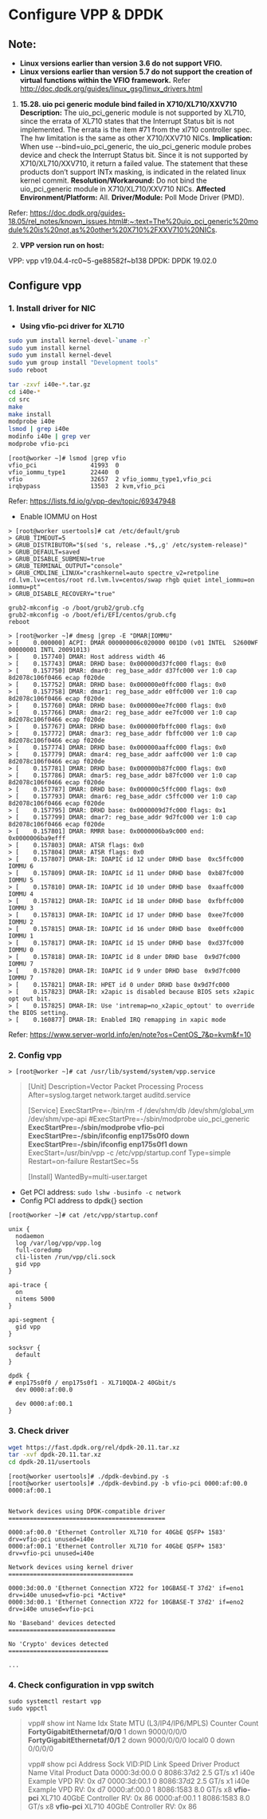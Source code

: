 # Configure VPP & DPDK
## Note:

- **Linux versions earlier than version 3.6 do not support VFIO.**
- **Linux versions earlier than version 5.7 do not support the creation of virtual functions within the VFIO framework.**
Refer
http://doc.dpdk.org/guides/linux_gsg/linux_drivers.html

1. **15.28. uio pci generic module bind failed in X710/XL710/XXV710**
   **Description:**
   The uio_pci_generic module is not supported by XL710, since the errata of XL710 states that the Interrupt Status bit is not implemented. The errata is the item #71 from the xl710 controller spec. The hw limitation is the same as other X710/XXV710 NICs.
   **Implication:**
   When use --bind=uio_pci_generic, the uio_pci_generic module probes device and check the Interrupt Status bit. Since it is not supported by X710/XL710/XXV710, it return a failed value. The statement that these products don’t support INTx masking, is indicated in the related linux kernel commit.
   **Resolution/Workaround:**
   Do not bind the uio_pci_generic module in X710/XL710/XXV710 NICs.
   **Affected Environment/Platform:**
   All.
   **Driver/Module:**
   Poll Mode Driver (PMD).

Refer: 
https://doc.dpdk.org/guides-18.05/rel_notes/known_issues.html#:~:text=The%20uio_pci_generic%20module%20is%20not,as%20other%20X710%2FXXV710%20NICs.

2. **VPP version run on host:**

VPP: vpp v19.04.4-rc0~5-ge88582f~b138
DPDK: DPDK 19.02.0

## Configure vpp
### 1. Install driver for NIC
- **Using vfio-pci driver for XL710**
```bash
sudo yum install kernel-devel-`uname -r`
sudo yum install kernel
sudo yum install kernel-devel 
sudo yum group install "Development tools"
sudo reboot

tar -zxvf i40e-*.tar.gz
cd i40e-*
cd src
make
make install
modprobe i40e
lsmod | grep i40e
modinfo i40e | grep ver
modprobe vfio-pci
```

```
[root@worker ~]# lsmod |grep vfio
vfio_pci               41993  0
vfio_iommu_type1       22440  0
vfio                   32657  2 vfio_iommu_type1,vfio_pci
irqbypass              13503  2 kvm,vfio_pci
```
Refer: https://lists.fd.io/g/vpp-dev/topic/69347948

- Enable IOMMU on Host

```
> [root@worker usertools]# cat /etc/default/grub
> GRUB_TIMEOUT=5
> GRUB_DISTRIBUTOR="$(sed 's, release .*$,,g' /etc/system-release)"
> GRUB_DEFAULT=saved
> GRUB_DISABLE_SUBMENU=true
> GRUB_TERMINAL_OUTPUT="console"
> GRUB_CMDLINE_LINUX="crashkernel=auto spectre_v2=retpoline rd.lvm.lv=centos/root rd.lvm.lv=centos/swap rhgb quiet intel_iommu=on iommu=pt"
> GRUB_DISABLE_RECOVERY="true"
```

```
grub2-mkconfig -o /boot/grub2/grub.cfg
grub2-mkconfig -o /boot/efi/EFI/centos/grub.cfg
reboot
```

```
> [root@worker ~]# dmesg |grep -E "DMAR|IOMMU"
> [    0.000000] ACPI: DMAR 000000006c020000 001D0 (v01 INTEL  S2600WF  00000001 INTL 20091013)
> [    0.157740] DMAR: Host address width 46
> [    0.157743] DMAR: DRHD base: 0x000000d37fc000 flags: 0x0
> [    0.157750] DMAR: dmar0: reg_base_addr d37fc000 ver 1:0 cap 8d2078c106f0466 ecap f020de
> [    0.157752] DMAR: DRHD base: 0x000000e0ffc000 flags: 0x0
> [    0.157758] DMAR: dmar1: reg_base_addr e0ffc000 ver 1:0 cap 8d2078c106f0466 ecap f020de
> [    0.157760] DMAR: DRHD base: 0x000000ee7fc000 flags: 0x0
> [    0.157766] DMAR: dmar2: reg_base_addr ee7fc000 ver 1:0 cap 8d2078c106f0466 ecap f020de
> [    0.157767] DMAR: DRHD base: 0x000000fbffc000 flags: 0x0
> [    0.157772] DMAR: dmar3: reg_base_addr fbffc000 ver 1:0 cap 8d2078c106f0466 ecap f020de
> [    0.157774] DMAR: DRHD base: 0x000000aaffc000 flags: 0x0
> [    0.157779] DMAR: dmar4: reg_base_addr aaffc000 ver 1:0 cap 8d2078c106f0466 ecap f020de
> [    0.157781] DMAR: DRHD base: 0x000000b87fc000 flags: 0x0
> [    0.157786] DMAR: dmar5: reg_base_addr b87fc000 ver 1:0 cap 8d2078c106f0466 ecap f020de
> [    0.157787] DMAR: DRHD base: 0x000000c5ffc000 flags: 0x0
> [    0.157793] DMAR: dmar6: reg_base_addr c5ffc000 ver 1:0 cap 8d2078c106f0466 ecap f020de
> [    0.157795] DMAR: DRHD base: 0x0000009d7fc000 flags: 0x1
> [    0.157799] DMAR: dmar7: reg_base_addr 9d7fc000 ver 1:0 cap 8d2078c106f0466 ecap f020de
> [    0.157801] DMAR: RMRR base: 0x0000006ba9c000 end: 0x0000006ba9efff
> [    0.157803] DMAR: ATSR flags: 0x0
> [    0.157804] DMAR: ATSR flags: 0x0
> [    0.157807] DMAR-IR: IOAPIC id 12 under DRHD base  0xc5ffc000 IOMMU 6
> [    0.157809] DMAR-IR: IOAPIC id 11 under DRHD base  0xb87fc000 IOMMU 5
> [    0.157810] DMAR-IR: IOAPIC id 10 under DRHD base  0xaaffc000 IOMMU 4
> [    0.157812] DMAR-IR: IOAPIC id 18 under DRHD base  0xfbffc000 IOMMU 3
> [    0.157813] DMAR-IR: IOAPIC id 17 under DRHD base  0xee7fc000 IOMMU 2
> [    0.157815] DMAR-IR: IOAPIC id 16 under DRHD base  0xe0ffc000 IOMMU 1
> [    0.157817] DMAR-IR: IOAPIC id 15 under DRHD base  0xd37fc000 IOMMU 0
> [    0.157818] DMAR-IR: IOAPIC id 8 under DRHD base  0x9d7fc000 IOMMU 7
> [    0.157820] DMAR-IR: IOAPIC id 9 under DRHD base  0x9d7fc000 IOMMU 7
> [    0.157821] DMAR-IR: HPET id 0 under DRHD base 0x9d7fc000
> [    0.157823] DMAR-IR: x2apic is disabled because BIOS sets x2apic opt out bit.
> [    0.157825] DMAR-IR: Use 'intremap=no_x2apic_optout' to override the BIOS setting.
> [    0.160877] DMAR-IR: Enabled IRQ remapping in xapic mode
```

Refer: https://www.server-world.info/en/note?os=CentOS_7&p=kvm&f=10

### 2. Config vpp


`> [root@worker ~]# cat /usr/lib/systemd/system/vpp.service`
> [Unit]
> Description=Vector Packet Processing Process
> After=syslog.target network.target auditd.service
>
> [Service]
> ExecStartPre=-/bin/rm -f /dev/shm/db /dev/shm/global_vm /dev/shm/vpe-api
> #ExecStartPre=-/sbin/modprobe uio_pci_generic
> **ExecStartPre=-/sbin/modprobe vfio-pci**
> **ExecStartPre=-/sbin/ifconfig enp175s0f0 down**
> **ExecStartPre=-/sbin/ifconfig enp175s0f1 down**
> ExecStart=/usr/bin/vpp -c /etc/vpp/startup.conf
> Type=simple
> Restart=on-failure
> RestartSec=5s
>
> [Install]
> WantedBy=multi-user.target

- Get PCI address:
  `sudo lshw -businfo -c network`
- Config PCI address to dpdk{} section
```
[root@worker ~]# cat /etc/vpp/startup.conf

unix {
  nodaemon
  log /var/log/vpp/vpp.log
  full-coredump
  cli-listen /run/vpp/cli.sock
  gid vpp
}

api-trace {
  on
  nitems 5000
}

api-segment {
  gid vpp
}

socksvr {
  default
}

dpdk { 
# enp175s0f0 / enp175s0f1 - XL710QDA-2 40Gbit/s
  dev 0000:af:00.0

  dev 0000:af:00.1
}
```
### 3. Check driver
```bash
wget https://fast.dpdk.org/rel/dpdk-20.11.tar.xz
tar -xvf dpdk-20.11.tar.xz
cd dpdk-20.11/usertools
```
```
[root@worker usertools]# ./dpdk-devbind.py -s
[root@worker usertools]# ./dpdk-devbind.py -b vfio-pci 0000:af:00.0 0000:af:00.1


Network devices using DPDK-compatible driver
============================================

0000:af:00.0 'Ethernet Controller XL710 for 40GbE QSFP+ 1583' drv=vfio-pci unused=i40e
0000:af:00.1 'Ethernet Controller XL710 for 40GbE QSFP+ 1583' drv=vfio-pci unused=i40e

Network devices using kernel driver
===================================

0000:3d:00.0 'Ethernet Connection X722 for 10GBASE-T 37d2' if=eno1 drv=i40e unused=vfio-pci *Active*
0000:3d:00.1 'Ethernet Connection X722 for 10GBASE-T 37d2' if=eno2 drv=i40e unused=vfio-pci

No 'Baseband' devices detected
==============================

No 'Crypto' devices detected
============================

...
```

### 4. Check configuration in vpp switch
```
sudo systemctl restart vpp
sudo vppctl
```

> vpp# show int
>               Name               Idx    State  MTU (L3/IP4/IP6/MPLS)     Counter          Count
> **FortyGigabitEthernetaf/0/0**        1     down         9000/0/0/0
> **FortyGigabitEthernetaf/0/1**        2     down         9000/0/0/0
> local0                            				  0     down          0/0/0/0
>
> vpp# show pci
> Address      Sock VID:PID     Link Speed   Driver          Product Name                    Vital Product Data
> 0000:3d:00.0   0  8086:37d2   2.5 GT/s x1  i40e            Example VPD                     RV: 0x d7
> 0000:3d:00.1   0  8086:37d2   2.5 GT/s x1  i40e            Example VPD                     RV: 0x d7
> 0000:af:00.0   1  8086:1583   8.0 GT/s x8  **vfio-pci**        XL710 40GbE Controller          RV: 0x 86
> 0000:af:00.1   1  8086:1583   8.0 GT/s x8  **vfio-pci**        XL710 40GbE Controller          RV: 0x 86
